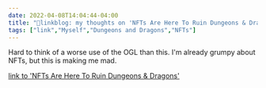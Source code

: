 ```yaml
---
date: 2022-04-08T14:04:44-04:00
title: "🔗linkblog: my thoughts on 'NFTs Are Here To Ruin Dungeons & Dragons'"
tags: ["link","Myself","Dungeons and Dragons","NFTs"]
---
```

Hard to think of a worse use of the OGL than this. I'm already grumpy about NFTs, but this is making me mad.
 
[link to 'NFTs Are Here To Ruin Dungeons & Dragons'](https://gizmodo.com/dungeons-dragons-nft-gripnr-blockchain-dnd-ttrpg-1848686984)
